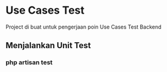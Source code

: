 # Use Cases Test

Project di buat untuk pengerjaan poin Use Cases Test Backend

## Menjalankan Unit Test
### php artisan test
